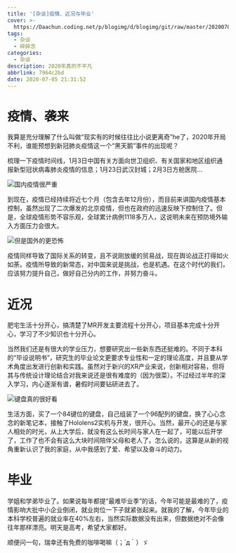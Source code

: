 ```yaml
---
title: '[杂谈]疫情、近况与毕业'
cover: >-
  https://Daachun.coding.net/p/blogimg/d/blogimg/git/raw/master/20200706005120.jpg
tags:
  - 杂谈
  - 碎碎念
categories:
  - 杂谈
description: 2020年真的不平凡
abbrlink: 7964c2bd
date: 2020-07-05 21:31:52
---
```


# 疫情、袭来

我算是充分理解了什么叫做“现实有的时候往往比小说更离奇”he了，2020年开局不利，谁能预想到新冠肺炎疫情这一个“黑天鹅”事件的出现呢？

梳理一下疫情时间线，1月3日中国有关方面向世卫组织、有关国家和地区组织通报新型冠状病毒肺炎疫情的信息；1月23日武汉封城；2月3日方舱医院...

![国内疫情很严重](https://Daachun.coding.net/p/blogimg/d/blogimg/git/raw/master/20200706005241.png)


到现在，疫情已经持续将近七个月（包含去年12月份），而目前来讲国内疫情基本控制，虽然出现了二次爆发的北京疫情，但也在政府的迅速反映下控制住了。但是，全球疫情形势不容乐观，全球累计病例1118多万人，这说明未来在预防境外输入方面压力会很大。

![但是国外的更恐怖](https://Daachun.coding.net/p/blogimg/d/blogimg/git/raw/master/20200706005314.png)

疫情同样导致了国际关系的转变，且不说刚放缓的贸易战，现在舆论战正打得如火如荼。疫情所导致的新常态，对中国来说是挑战，也是机遇。在这个时代的我们，应该努力提升自己，做好自己分内的工作，并努力奋斗。

# 近况

肥宅生活十分开心，搞清楚了MR开发主要流程十分开心，项目基本完成十分开心，学习了不少知识也十分开心。

当然我们还是有很大的学业压力，想要研究出一些新东西还挺难的。不同于本科的“毕设说明书”，研究生的毕业论文更要求专业性和一定的理论高度，并且要从学术角度出发进行创新和实践。虽然对于新兴的XR产业来说，创新相对容易，但将其与传统设计理论结合对我来说还是很有难度的（因为很菜）。不过经过半年的深入学习，内心逐渐有谱，暑假时间要钻研进去了。

![键盘真的很好看](https://Daachun.coding.net/p/blogimg/d/blogimg/git/raw/master/20200706005514.jpg)

生活方面，买了一个84键位的键盘，自己组装了一个96配列的键盘，换了心心念念的新笔记本，接触了Hololens2实机与开发，很开心。当然，最开心的还是与家人相处的时光，从上大学后，就没有这么长时间与家人在一起了，可能以后开学了，工作了也不会有这么大块时间陪伴父母和老人了。怎么说的，这算是从新的视角重新认识了我的家庭，从中我感到了爱、希望以及奋斗的动力。

# 毕业

学姐和学弟毕业了。如果说每年都提“最难毕业季”的话，今年可能是最难的了，疫情影响大批中小企业倒闭，就业岗位一下子就紧张起来。就我的了解，今年毕业的本科学校普遍的就业率在40%左右，当然实际数据没有出来，但数据绝对不会像往年那样漂亮。明天是高考，希望大家都好。

顺便问一句，瑞幸还有免费的咖啡喝嘛（；´д｀）ゞ
